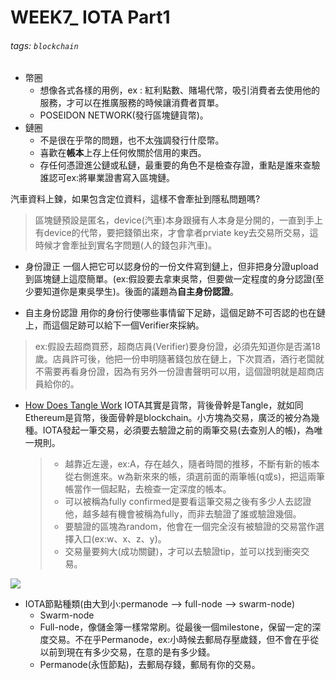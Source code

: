 # WEEK7_ IOTA Part1
###### tags: `blockchain`

- 幣圈
    - 想像各式各樣的用例，ex : 紅利點數、賭場代幣，吸引消費者去使用他的服務，才可以在推廣服務的時候讓消費者買單。
    - POSEIDON NETWORK(發行區塊鏈貨幣)。
- 鏈圈
    - 不是很在乎幣的問題，也不太強調發行什麼幣。
    - 喜歡在**帳本**上存上任何攸關於信用的東西。
    - 存任何憑證進公鏈或私鏈，最重要的角色不是檢查存證，重點是誰來查驗誰認可ex:將畢業證書寫入區塊鏈。


汽車資料上鍊，如果包含定位資料，這樣不會牽扯到隱私問題嗎?
>區塊鏈預設是匿名，device(汽車)本身跟擁有人本身是分開的，一直到手上有device的代幣，要把錢領出來，才會拿者prviate key去交易所交易，這時候才會牽扯到實名字問題(人的錢包非汽車)。

- 身份證正
一個人把它可以認身份的一份文件寫到鏈上，但非把身分證upload到區塊鏈上這麼簡單。(ex:假設要去拿東吳幣，但要做一定程度的身分認證(至少要知道你是東吳學生)。後面的議題為**自主身份認證**。

- 自主身份認證
用你的身份行使哪些事情留下足跡，這個足跡不可否認的也在鏈上，而這個足跡可以給下一個Verifier來採納。
>ex:假設去超商買菸，超商店員(Verifier)要身份證，必須先知道你是否滿18歲。店員許可後，他把一份申明隨著錢包放在鏈上，下次買酒，酒行老闆就不需要再看身份證，因為有另外一份證書聲明可以用，這個證明就是超商店員給你的。

- [How Does Tangle Work](https://github.com/noneymous/iota-consensus-presentation/blob/master/iota_consensus_v1.1_spanish.md)
IOTA其實是貨幣，背後骨幹是Tangle，就如同Ethereum是貨幣，後面骨幹是blockchain。小方塊為交易，廣泛的被分為幾種。IOTA發起一筆交易，必須要去驗證之前的兩筆交易(去查別人的帳)，為唯一規則。 
    >- 越靠近左邊，ex:A，存在越久，隨者時間的推移，不斷有新的帳本從右側進來。w為新來來的帳，須選前面的兩筆帳(q或s)，把這兩筆帳當作一個起點，去檢查一定深度的帳本。
    >- 可以被稱為fully confirmed是要看這筆交易之後有多少人去認證他，越多越有機會被稱為fully，而非去驗證了誰或驗證幾個。
    >- 要驗證的區塊為random，他會在一個完全沒有被驗證的交易當作選擇入口(ex:w、x、z、y)。
    >- 交易量要夠大(成功關鍵)，才可以去驗證tip，並可以找到衝突交易。

![](https://i.imgur.com/hBj1bgA.png)

- IOTA節點種類(由大到小:permanode --> full-node --> swarm-node)
    -  Swarm-node
    -  Full-node，像儲金簿一樣常常刷。從最後一個milestone，保留一定的深度交易。不在乎Permanode，ex:小時候去郵局存壓歲錢，但不會在乎從以前到現在有多少交易，在意的是有多少錢。
    -  Permanode(永恆節點)，去郵局存錢，郵局有你的交易。
